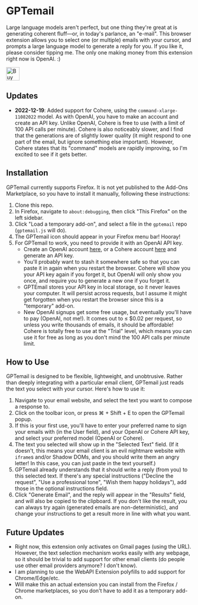# GPTemail
Large language models aren't perfect, but one thing they're great at is generating coherent fluff—or, in today's parlance, an "e-mail". This browser extension allows you to select one (or multiple) emails with your cursor, and prompts a large language model to generate a reply for you. If you like it, please consider tipping me. The only one making money from this extension right now is OpenAI.  :)

<a href='https://ko-fi.com/E1E31ZYSW' target='_blank'><img height='36' style='border:0px;height:36px;' src='https://storage.ko-fi.com/cdn/kofi3.png?v=3' border='0' alt='Buy Me a Coffee at ko-fi.com' /></a>

## Updates
* **2022-12-19**: Added support for Cohere, using the `command-xlarge-11082022` model. As with OpenAI, you have to make an account and create an API key. Unlike OpenAI, Cohere is free to use (with a limit of 100 API calls per minute). Cohere is also noticeably slower, and I find that the generations are of slightly lower quality (it might respond to one part of the email, but ignore something else important). However, Cohere states that its "command" models are rapidly improving, so I'm excited to see if it gets better.

## Installation
GPTemail currently supports Firefox. It is not yet published to the Add-Ons Marketplace, so you have to install it
manually, following these instructions:

1. Clone this repo.
2. In Firefox, navigate to `about:debugging`, then click "This Firefox" on the left sidebar.
3. Click "Load a temporary add-on", and select a file in the `gptemail` repo (`gptemail.js` will do).
4. The GPTemail icon should appear in your Firefox menu bar! Hooray! 
5. For GPTemail to work, you need to provide it with an OpenAI API key. 
   * Create an OpenAI account [here](https://beta.openai.com/signup/), or a Cohere account [here](https://dashboard.cohere.ai/welcome/register) and generate an API key. 
   * You'll probably want to stash it somewhere safe so that you can paste it in again when you restart the browser. Cohere will show you your API key again if you forget it, but OpenAI will only show you once, and require you to generate a new one if you forget it.
   * GPTEmail stores your API key in local storage, so it never leaves your computer. It will persist across requests, but I assume it might get forgotten when you restart the browser since this is a "temporary" add-on.
   * New OpenAI signups get some free usage, but eventually you'll have to pay (OpenAI, not me!). It comes out to ≤ $0.02 per request, so unless you write thousands of emails, it should be affordable! Cohere is totally free to use at the "Trial" level, which means you can use it for free as long as you don't mind the 100 API calls per minute limit.

## How to Use
GPTemail is designed to be flexible, lightweight, and unobtrusive. Rather than deeply integrating with a particular email client, GPTemail just reads the text you select with your cursor. Here's how to use it:

1. Navigate to your email website, and select the text you want to compose a response to. 
2. Click on the toolbar icon, or press ⌘ + Shift + E to open the GPTemail popup.
3. If this is your first use, you'll have to enter your preferred name to sign your emails with (in the User field), and your OpenAI or Cohere API key, and select your preferred model (OpenAI or Cohere).
4. The text you selected will show up in the "Selected Text" field. (If it doesn't, this means your email client is an evil nightmare website with `iframe`s and/or Shadow DOMs, and you should write them an angry letter! In this case, you can just paste in the text yourself.)
5. GPTemail already understands that it should write a reply (from you) to this selected text. If there's any special instructions ("Decline the request", "Use a professional tone", "Wish them happy holidays"), add those in the optional instructions field.
6. Click "Generate Email", and the reply will appear in the "Results" field, and will also be copied to the clipboard. If you don't like the result, you can always try again (generated emails are non-deterministic), and change your instructions to get a result more in line with what you want.

## Future Updates

* Right now, this extension only activates on Gmail pages (using the URL). However, the text selection mechanism works easily with any webpage,
so it should be trivial to add support for other email clients (do people use other email providers anymore? I don't know).
* I am planning to use the WebAPI Extension polyfills to add support for Chrome/Edge/etc.
* Will make this an actual extension you can install from the Firefox / Chrome marketplaces, so you don't have to add it as a temporary add-on.
